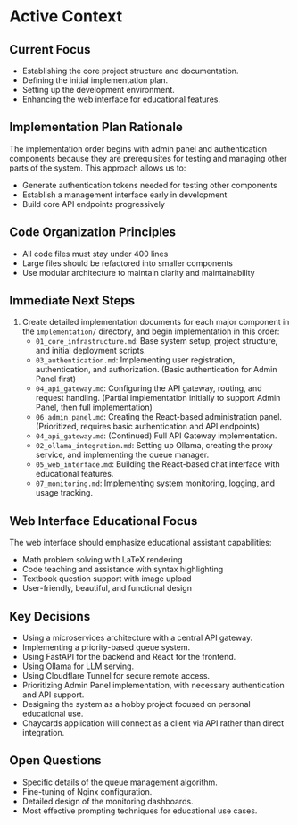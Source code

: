 # Active Context

## Current Focus
- Establishing the core project structure and documentation.
- Defining the initial implementation plan.
- Setting up the development environment.
- Enhancing the web interface for educational features.

## Implementation Plan Rationale
The implementation order begins with admin panel and authentication components because they are prerequisites for testing and managing other parts of the system. This approach allows us to:
- Generate authentication tokens needed for testing other components
- Establish a management interface early in development
- Build core API endpoints progressively

## Code Organization Principles
- All code files must stay under 400 lines
- Large files should be refactored into smaller components
- Use modular architecture to maintain clarity and maintainability

## Immediate Next Steps
1. Create detailed implementation documents for each major component in the `implementation/` directory, and begin implementation in this order:
    - `01_core_infrastructure.md`: Base system setup, project structure, and initial deployment scripts.
    - `03_authentication.md`: Implementing user registration, authentication, and authorization. (Basic authentication for Admin Panel first)
    - `04_api_gateway.md`: Configuring the API gateway, routing, and request handling. (Partial implementation initially to support Admin Panel, then full implementation)
    - `06_admin_panel.md`: Creating the React-based administration panel. (Prioritized, requires basic authentication and API endpoints)
    - `04_api_gateway.md`: (Continued) Full API Gateway implementation.
    - `02_ollama_integration.md`: Setting up Ollama, creating the proxy service, and implementing the queue manager.
    - `05_web_interface.md`: Building the React-based chat interface with educational features.
    - `07_monitoring.md`: Implementing system monitoring, logging, and usage tracking.

## Web Interface Educational Focus
The web interface should emphasize educational assistant capabilities:
- Math problem solving with LaTeX rendering
- Code teaching and assistance with syntax highlighting
- Textbook question support with image upload
- User-friendly, beautiful, and functional design

## Key Decisions
- Using a microservices architecture with a central API gateway.
- Implementing a priority-based queue system.
- Using FastAPI for the backend and React for the frontend.
- Using Ollama for LLM serving.
- Using Cloudflare Tunnel for secure remote access.
- Prioritizing Admin Panel implementation, with necessary authentication and API support.
- Designing the system as a hobby project focused on personal educational use.
- Chaycards application will connect as a client via API rather than direct integration.

## Open Questions
- Specific details of the queue management algorithm.
- Fine-tuning of Nginx configuration.
- Detailed design of the monitoring dashboards.
- Most effective prompting techniques for educational use cases.